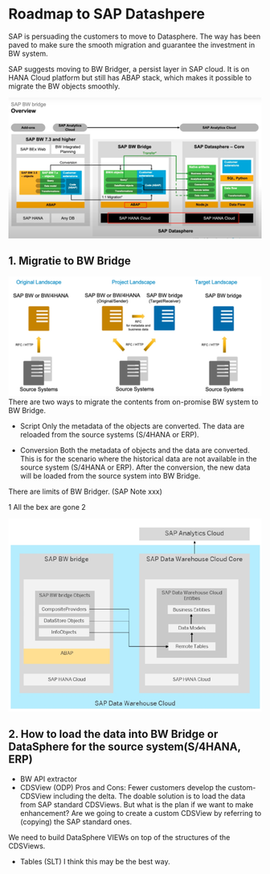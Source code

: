# Roadmap to SAP Datashpere

SAP is persuading the customers to move to Datasphere. The way has been paved to make sure the smooth migration and guarantee the investment in BW system. 

SAP suggests moving to BW Bridger, a persist layer in SAP cloud. It is on HANA Cloud platform but still has ABAP stack, which makes it possible to migrate the BW objects smoothly.  

![alt text](/Roadmap/images/Path.png?raw=true)

## 1. Migratie to BW Bridge

![alt text](/Roadmap/images/Bridge.png?raw=true)
There are two ways to migrate the contents from on-promise BW system to BW Bridge.

- Script
Only the metadata of the objects are converted. The data are reloaded from the source systems (S/4HANA or ERP).

- Conversion
Both the metadata of objects and the data are converted. This is for the scenario where the historical data are not available in the source system (S/4HANA or ERP). After the conversion, the new data will be loaded from the source system into BW Bridge.



There are limits of BW Bridger. (SAP Note xxx)

1 All the bex are gone
2 

![alt text](/Roadmap/images/Future.png?raw=true)

## 2. How to load the data into BW Bridge or DataSphere for the source system(S/4HANA, ERP)

- BW API extractor
- CDSView (ODP)
Pros and Cons:
Fewer customers develop the custom-CDSView including the delta.
The doable solution is to load the data from SAP standard CDSViews. But what is the plan if we want to make enhancement? Are we going to create a custom CDSView by referring to (copying) the SAP standard ones. 

We need to build DataSphere VIEWs on top of the structures of the CDSViews.

- Tables (SLT)
I think this may be the best way. 

